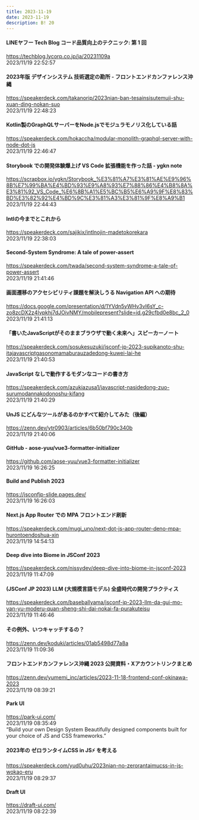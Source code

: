 ```yaml
---
title: 2023-11-19
date: 2023-11-19
description: B! 20
---
```


#### LINEヤフー Tech Blog コード品質向上のテクニック: 第 1 回
https://techblog.lycorp.co.jp/ja/20231109a<br>
2023/11/19 22:52:57<br>


#### 2023年版 デザインシステム 技術選定の勘所 - フロントエンドカンファレンス沖縄
https://speakerdeck.com/takanorip/2023nian-ban-tesainsisutemuji-shu-xuan-ding-nokan-suo<br>
2023/11/19 22:48:23<br>


#### Kotlin製のGraphQLサーバーをNode.jsでモジュラモノリス化している話
https://speakerdeck.com/hokaccha/modular-monolith-graphql-server-with-node-dot-js<br>
2023/11/19 22:46:47<br>


#### Storybook での開発体験爆上げ VS Code 拡張機能を作った話 - ygkn note
https://scrapbox.io/ygkn/Storybook_%E3%81%A7%E3%81%AE%E9%96%8B%E7%99%BA%E4%BD%93%E9%A8%93%E7%88%86%E4%B8%8A%E3%81%92_VS_Code_%E6%8B%A1%E5%BC%B5%E6%A9%9F%E8%83%BD%E3%82%92%E4%BD%9C%E3%81%A3%E3%81%9F%E8%A9%B1<br>
2023/11/19 22:44:43<br>


#### Intlの今までとこれから
https://speakerdeck.com/sajikix/intlnojin-madetokorekara<br>
2023/11/19 22:38:03<br>


#### Second-System Syndrome: A tale of power-assert
https://speakerdeck.com/twada/second-system-syndrome-a-tale-of-power-assert<br>
2023/11/19 21:41:46<br>


#### 画面遷移のアクセシビリティ課題を解決しうる Navigation API への期待
https://docs.google.com/presentation/d/1YVdn5yWHv3vI6sY_c-zo8zcDX2z4Ivpkhj7dJOivNMY/mobilepresent?slide=id.g29cfbd0e8bc_2_0<br>
2023/11/19 21:41:13<br>


#### 「書いたJavaScriptがそのままブラウザで動く未来へ」スピーカーノート
https://speakerdeck.com/sosukesuzuki/jsconf-jp-2023-supikanoto-shu-itajavascriptgasonomamaburauzadedong-kuwei-lai-he<br>
2023/11/19 21:40:53<br>


#### JavaScript なしで動作するモダンなコードの書き方
https://speakerdeck.com/azukiazusa1/javascript-nasidedong-zuo-surumodannakodonoshu-kifang<br>
2023/11/19 21:40:29<br>


#### UnJS にどんなツールがあるのかすべて紹介してみた（後編）
https://zenn.dev/ytr0903/articles/6b50bf790c340b<br>
2023/11/19 21:40:06<br>


#### GitHub - aose-yuu/vue3-formatter-initializer
https://github.com/aose-yuu/vue3-formatter-initializer<br>
2023/11/19 16:26:25<br>


#### Build and Publish 2023
https://jsconfjp-slide.pages.dev/<br>
2023/11/19 16:26:03<br>


#### Next.js App Router での MPA フロントエンド刷新
https://speakerdeck.com/mugi_uno/next-dot-js-app-router-deno-mpa-hurontoendoshua-xin<br>
2023/11/19 14:54:13<br>


#### Deep dive into Biome in JSConf 2023
https://speakerdeck.com/nissydev/deep-dive-into-biome-in-jsconf-2023<br>
2023/11/19 11:47:09<br>


#### (JSConf JP 2023) LLM (大規模言語モデル) 全盛時代の開発プラクティス
https://speakerdeck.com/baseballyama/jsconf-jp-2023-llm-da-gui-mo-yan-yu-moderu-quan-sheng-shi-dai-nokai-fa-purakuteisu<br>
2023/11/19 11:46:46<br>


#### その例外、いつキャッチするの？
https://zenn.dev/koduki/articles/01ab5498d77a8a<br>
2023/11/19 11:09:36<br>


#### フロントエンドカンファレンス沖縄 2023 公開資料・Xアカウントリンクまとめ
https://zenn.dev/yumemi_inc/articles/2023-11-18-frontend-conf-okinawa-2023<br>
2023/11/19 08:39:21<br>


#### Park UI
https://park-ui.com/<br>
2023/11/19 08:35:49<br>
“Build your own Design System Beautifully designed components built for your choice of JS and CSS frameworks.”


#### 2023年の ゼロランタイムCSS in JS⚡️ を考える
https://speakerdeck.com/yud0uhu/2023nian-no-zerorantaimucss-in-js-wokao-eru<br>
2023/11/19 08:29:37<br>


#### Draft UI
https://draft-ui.com/<br>
2023/11/19 08:22:39<br>


